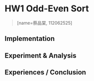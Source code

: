 # HW1 Odd-Even Sort
> [name=蔡品棠, 112062525]
## Implementation

## Experiment & Analysis

## Experiences / Conclusion

